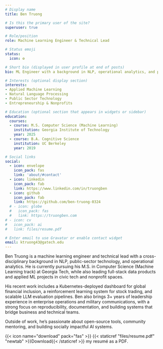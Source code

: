 ```yaml
---
# Display name
title: Ben Truong

# Is this the primary user of the site?
superuser: true

# Role/position
role: Machine Learning Engineer & Technical Lead

# Status emoji
status:
  icon: ⚙️

# Short bio (displayed in user profile at end of posts)
bio: ML Engineer with a background in NLP, operational analytics, and public-sector innovation. Passionate about applied AI for good.

# Interests (optional display section)
interests:
- Applied Machine Learning
- Natural Language Processing
- Public Sector Technology
- Entrepreneurship & Nonprofits

# Education (optional section that appears in widgets or sidebar)
education:
  courses:
  - course: M.S. Computer Science (Machine Learning)
    institution: Georgia Institute of Technology
    year: 2025
  - course: B.A. Cognitive Science
    institution: UC Berkeley
    year: 2019

# Social links
social:
  - icon: envelope
    icon_pack: fas
    link: 'about/#contact'
  - icon: linkedin
    icon_pack: fab
    link: https://www.linkedin.com/in/truongben
  - icon: github
    icon_pack: fab
    link: https://github.com/ben-truong-0324
  # - icon: globe
  #   icon_pack: fas
  #   link: https://truongben.com
# - icon: cv
#   icon_pack: ai
#   link: files/resume.pdf

# Enter email to use Gravatar or enable contact widget
email: ktruong43@gatech.edu
---
```

Ben Truong is a machine learning engineer and technical lead with a cross-disciplinary background in NLP, public-sector technology, and operational analytics. He is currently pursuing his M.S. in Computer Science (Machine Learning track) at Georgia Tech, while also leading full-stack data products and applied ML projects in civic tech and nonprofit spaces.

His recent work includes a Kubernetes-deployed dashboard for global financial inclusion, a reinforcement learning system for stock trading, and scalable LLM evaluation pipelines. Ben also brings 3+ years of leadership experience in enterprise operations and military communications, with a strong focus on reproducibility, documentation, and building systems that bridge business and technical teams.

Outside of work, he’s passionate about open-source tools, community mentoring, and building socially impactful AI systems.

{{< icon name="download" pack="fas" >}} {{< staticref "files/resume.pdf" "newtab" >}}Download{{< /staticref >}} my resumé as a PDF.
